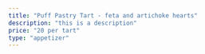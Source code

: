 ```yaml
---
title: "Puff Pastry Tart - feta and artichoke hearts"
description: "this is a description"
price: "20 per tart"
type: "appetizer"
---
```


